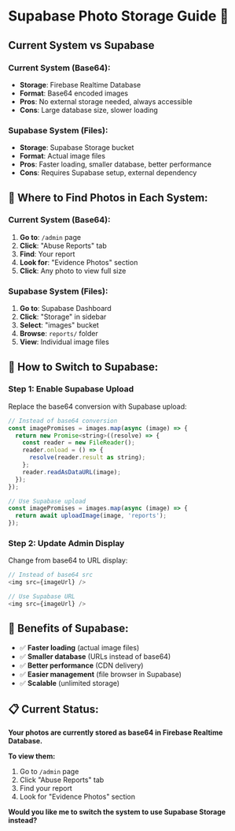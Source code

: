 # Supabase Photo Storage Guide 📸

## Current System vs Supabase

### **Current System (Base64):**
- **Storage**: Firebase Realtime Database
- **Format**: Base64 encoded images
- **Pros**: No external storage needed, always accessible
- **Cons**: Large database size, slower loading

### **Supabase System (Files):**
- **Storage**: Supabase Storage bucket
- **Format**: Actual image files
- **Pros**: Faster loading, smaller database, better performance
- **Cons**: Requires Supabase setup, external dependency

## 📍 **Where to Find Photos in Each System:**

### **Current System (Base64):**
1. **Go to**: `/admin` page
2. **Click**: "Abuse Reports" tab
3. **Find**: Your report
4. **Look for**: "Evidence Photos" section
5. **Click**: Any photo to view full size

### **Supabase System (Files):**
1. **Go to**: Supabase Dashboard
2. **Click**: "Storage" in sidebar
3. **Select**: "images" bucket
4. **Browse**: `reports/` folder
5. **View**: Individual image files

## 🔧 **How to Switch to Supabase:**

### **Step 1: Enable Supabase Upload**
Replace the base64 conversion with Supabase upload:

```javascript
// Instead of base64 conversion
const imagePromises = images.map(async (image) => {
  return new Promise<string>((resolve) => {
    const reader = new FileReader();
    reader.onload = () => {
      resolve(reader.result as string);
    };
    reader.readAsDataURL(image);
  });
});

// Use Supabase upload
const imagePromises = images.map(async (image) => {
  return await uploadImage(image, 'reports');
});
```

### **Step 2: Update Admin Display**
Change from base64 to URL display:

```javascript
// Instead of base64 src
<img src={imageUrl} />

// Use Supabase URL
<img src={imageUrl} />
```

## 🎯 **Benefits of Supabase:**

- ✅ **Faster loading** (actual image files)
- ✅ **Smaller database** (URLs instead of base64)
- ✅ **Better performance** (CDN delivery)
- ✅ **Easier management** (file browser in Supabase)
- ✅ **Scalable** (unlimited storage)

## 📋 **Current Status:**

**Your photos are currently stored as base64 in Firebase Realtime Database.**

**To view them:**
1. Go to `/admin` page
2. Click "Abuse Reports" tab
3. Find your report
4. Look for "Evidence Photos" section

**Would you like me to switch the system to use Supabase Storage instead?**
